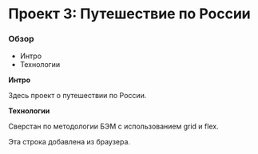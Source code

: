 # Проект 3: Путешествие по России

### Обзор
* Интро
* Технологии

**Интро**

Здесь проект о путешествии по России.

**Технологии**

Сверстан по методологии БЭМ с использованием grid и flex.

Эта строка добавлена из браузера.
